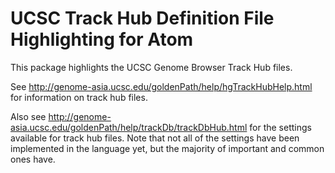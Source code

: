 # UCSC Track Hub Definition File Highlighting for Atom

This package highlights the UCSC Genome Browser Track Hub files.

See http://genome-asia.ucsc.edu/goldenPath/help/hgTrackHubHelp.html for information on track hub files.

Also see http://genome-asia.ucsc.edu/goldenPath/help/trackDb/trackDbHub.html for the settings available for track hub files. Note that not all of the settings have been implemented in the language yet, but the majority of important and common ones have.
